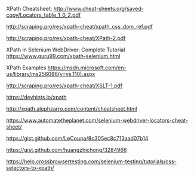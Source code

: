 
XPath Cheatsheet:
http://www.cheat-sheets.org/saved-copy/Locators_table_1_0_2.pdf

http://scraping.pro/res/xpath-cheat/xpath_css_dom_ref.pdf

http://scraping.pro/res/xpath-cheat/XPath-2.pdf

XPath in Selenium WebDriver: Complete Tutorial
https://www.guru99.com/xpath-selenium.html

XPath Examples
https://msdn.microsoft.com/en-us/library/ms256086(v=vs.110).aspx


http://scraping.pro/res/xpath-cheat/XSLT-1.pdf

https://devhints.io/xpath

http://xpath.alephzarro.com/content/cheatsheet.html

https://www.automatetheplanet.com/selenium-webdriver-locators-cheat-sheet/

https://gist.github.com/LeCoupa/8c305ec8c713aad07b14

https://gist.github.com/huangzhichong/3284966

https://help.crossbrowsertesting.com/selenium-testing/tutorials/css-selectors-to-xpath/
